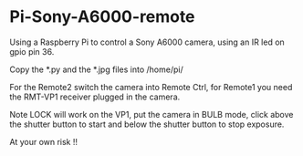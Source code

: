 # Pi-Sony-A6000-remote

Using a Raspberry Pi to control a Sony A6000 camera, using an IR led on gpio pin 36.

Copy the *.py and the *.jpg files into /home/pi/

For the Remote2 switch the camera into Remote Ctrl, for Remote1 you need the RMT-VP1 receiver plugged in the camera.

Note LOCK will work on the VP1, put the camera in BULB mode, click above the shutter button to start and below the shutter button to stop exposure.

At your own risk !!

